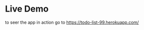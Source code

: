 <h1>Live Demo</h1>

to seer the app in action go to <a href="https://todo-list-99.herokuapp.com/">https://todo-list-99.herokuapp.com/</a>
